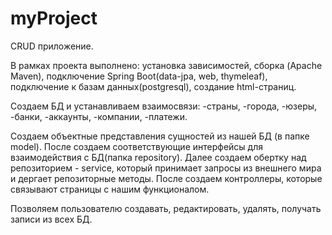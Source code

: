 # myProject

CRUD приложение.

В рамках проекта выполнено: 
установка зависимостей, сборка (Apache Maven), подключение Spring Boot(data-jpa, web, thymeleaf), подключение к базам данных(postgresql), создание html-страниц.

Создаем БД и устанавливаем взаимосвязи:
-страны,
-города,
-юзеры,
-банки,
-аккаунты,
-компании,
-платежи.

Создаем объектные представления сущностей из нашей БД (в папке model). После создаем соответствующие интерфейсы для взаимодействия с БД(папка repository). Далее создаем обертку над репозиторием - service, который принимает запросы из внешнего мира и дергает репозиторные методы. После создаем контроллеры, которые связывают страницы с нашим функционалом.

Позволяем пользователю создавать, редактировать, удалять, получать записи из всех БД.

